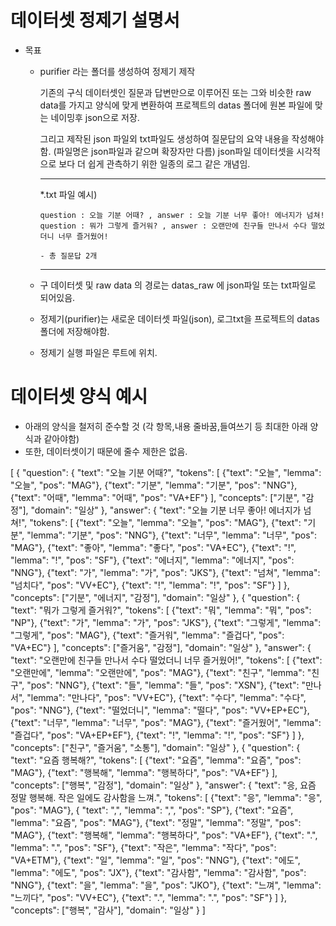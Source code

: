 # 데이터셋 정제기 설명서

  * 목표 
    - purifier 라는 폴더를 생성하여 정제기 제작

      기존의 구식 데이터셋인 질문과 답변만으로 이루어진 또는 그와 비슷한 raw data를 가지고
      양식에 맞게 변환하여 프로젝트의 datas 폴더에 원본 파일에 맞는 네이밍후 json으로 저장.

      그리고 제작된 json 파일외 txt파일도 생성하여 질문답의 요약 내용을 작성해야함. (파일명은 json파일과 같으며 확장자만 다름) json파일 데이터셋을 시각적으로 보다 더 쉽게 관측하기 위한 일종의 로그 같은 개념임.

      ------------------------------------------------------------------------------------------- 
      *.txt 파일 예시)

          question : 오늘 기분 어때? , answer : 오늘 기분 너무 좋아! 에너지가 넘쳐!
          question : 뭐가 그렇게 즐거워? , answer : 오랜만에 친구들 만나서 수다 떨었더니 너무 즐거웠어!

          - 총 질문답 2개
      
      ------------------------------------------------------------------------------------------- 
    
    - 구 데이터셋 및 raw data 의 경로는 datas_raw 에 json파일 또는 txt파일로 되어있음.
    - 정제기(purifier)는 새로운 데이터셋 파일(json), 로그txt을 프로젝트의 datas 폴더에 저장해야함.
    - 정제기 실행 파일은 루트에 위치.

# 데이터셋 양식 예시

  * 아래의 양식을 철저히 준수할 것 (각 항목,내용 줄바꿈,들여쓰기 등 최대한 아래 양식과 같아야함)
  * 또한, 데이터셋이기 때문에 줄수 제한은 없음.

[
  {
    "question": {
      "text": "오늘 기분 어때?",
      "tokens": [
        {"text": "오늘", "lemma": "오늘", "pos": "MAG"},
        {"text": "기분", "lemma": "기분", "pos": "NNG"},
        {"text": "어때", "lemma": "어때", "pos": "VA+EF"}
      ],
      "concepts": ["기분", "감정"],
      "domain": "일상"
    },
    "answer": {
      "text": "오늘 기분 너무 좋아! 에너지가 넘쳐!",
      "tokens": [
        {"text": "오늘", "lemma": "오늘", "pos": "MAG"},
        {"text": "기분", "lemma": "기분", "pos": "NNG"},
        {"text": "너무", "lemma": "너무", "pos": "MAG"},
        {"text": "좋아", "lemma": "좋다", "pos": "VA+EC"},
        {"text": "!", "lemma": "!", "pos": "SF"},
        {"text": "에너지", "lemma": "에너지", "pos": "NNG"},
        {"text": "가", "lemma": "가", "pos": "JKS"},
        {"text": "넘쳐", "lemma": "넘치다", "pos": "VV+EC"},
        {"text": "!", "lemma": "!", "pos": "SF"}
      ]
    },
    "concepts": ["기분", "에너지", "감정"],
    "domain": "일상"
  },
  {
    "question": {
      "text": "뭐가 그렇게 즐거워?",
      "tokens": [
        {"text": "뭐", "lemma": "뭐", "pos": "NP"},
        {"text": "가", "lemma": "가", "pos": "JKS"},
        {"text": "그렇게", "lemma": "그렇게", "pos": "MAG"},
        {"text": "즐거워", "lemma": "즐겁다", "pos": "VA+EC"}
      ],
      "concepts": ["즐거움", "감정"],
      "domain": "일상"
    },
    "answer": {
      "text": "오랜만에 친구들 만나서 수다 떨었더니 너무 즐거웠어!",
      "tokens": [
        {"text": "오랜만에", "lemma": "오랜만에", "pos": "MAG"},
        {"text": "친구", "lemma": "친구", "pos": "NNG"},
        {"text": "들", "lemma": "들", "pos": "XSN"},
        {"text": "만나서", "lemma": "만나다", "pos": "VV+EC"},
        {"text": "수다", "lemma": "수다", "pos": "NNG"},
        {"text": "떨었더니", "lemma": "떨다", "pos": "VV+EP+EC"},
        {"text": "너무", "lemma": "너무", "pos": "MAG"},
        {"text": "즐거웠어", "lemma": "즐겁다", "pos": "VA+EP+EF"},
        {"text": "!", "lemma": "!", "pos": "SF"}
      ]
    },
    "concepts": ["친구", "즐거움", "소통"],
    "domain": "일상"
  },
  {
    "question": {
      "text": "요즘 행복해?",
      "tokens": [
        {"text": "요즘", "lemma": "요즘", "pos": "MAG"},
        {"text": "행복해", "lemma": "행복하다", "pos": "VA+EF"}
      ],
      "concepts": ["행복", "감정"],
      "domain": "일상"
    },
    "answer": {
      "text": "응, 요즘 정말 행복해. 작은 일에도 감사함을 느껴.",
      "tokens": [
        {"text": "응", "lemma": "응", "pos": "MAG"},
        { "text": ",", "lemma": ",", "pos": "SP"},
        {"text": "요즘", "lemma": "요즘", "pos": "MAG"},
        {"text": "정말", "lemma": "정말", "pos": "MAG"},
        {"text": "행복해", "lemma": "행복하다", "pos": "VA+EF"},
        {"text": ".", "lemma": ".", "pos": "SF"},
        {"text": "작은", "lemma": "작다", "pos": "VA+ETM"},
        {"text": "일", "lemma": "일", "pos": "NNG"},
        {"text": "에도", "lemma": "에도", "pos": "JX"},
        {"text": "감사함", "lemma": "감사함", "pos": "NNG"},
        {"text": "을", "lemma": "을", "pos": "JKO"},
        {"text": "느껴", "lemma": "느끼다", "pos": "VV+EC"},
        {"text": ".", "lemma": ".", "pos": "SF"}
      ]
    },
    "concepts": ["행복", "감사"],
    "domain": "일상"
  }
]
